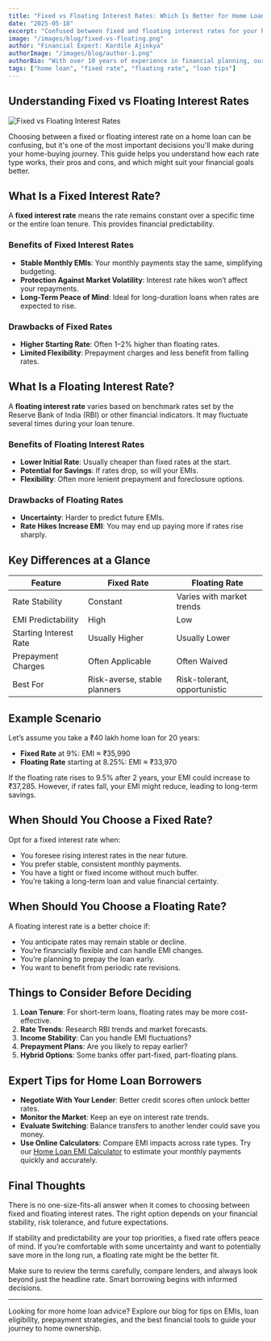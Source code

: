 ```yaml
---
title: "Fixed vs Floating Interest Rates: Which Is Better for Home Loans?"
date: "2025-05-18"
excerpt: "Confused between fixed and floating interest rates for your home loan? This detailed guide compares both options to help you make the best financial decision."
image: "/images/blog/fixed-vs-floating.png"
author: "Financial Expert: Kardile Ajinkya"
authorImage: "/images/blog/author-1.png"
authorBio: "With over 10 years of experience in financial planning, our expert has helped thousands navigate complex loan scenarios."
tags: ["home loan", "fixed rate", "floating rate", "loan tips"]
---
```


## Understanding Fixed vs Floating Interest Rates

![Fixed vs Floating Interest Rates](/images/blog/fixed-vs-floating.png)

Choosing between a fixed or floating interest rate on a home loan can be confusing, but it's one of the most important decisions you'll make during your home-buying journey. This guide helps you understand how each rate type works, their pros and cons, and which might suit your financial goals better.

## What Is a Fixed Interest Rate?

A **fixed interest rate** means the rate remains constant over a specific time or the entire loan tenure. This provides financial predictability.

### Benefits of Fixed Interest Rates

* **Stable Monthly EMIs**: Your monthly payments stay the same, simplifying budgeting.
* **Protection Against Market Volatility**: Interest rate hikes won’t affect your repayments.
* **Long-Term Peace of Mind**: Ideal for long-duration loans when rates are expected to rise.

### Drawbacks of Fixed Rates

* **Higher Starting Rate**: Often 1–2% higher than floating rates.
* **Limited Flexibility**: Prepayment charges and less benefit from falling rates.

## What Is a Floating Interest Rate?

A **floating interest rate** varies based on benchmark rates set by the Reserve Bank of India (RBI) or other financial indicators. It may fluctuate several times during your loan tenure.

### Benefits of Floating Interest Rates

* **Lower Initial Rate**: Usually cheaper than fixed rates at the start.
* **Potential for Savings**: If rates drop, so will your EMIs.
* **Flexibility**: Often more lenient prepayment and foreclosure options.

### Drawbacks of Floating Rates

* **Uncertainty**: Harder to predict future EMIs.
* **Rate Hikes Increase EMI**: You may end up paying more if rates rise sharply.

## Key Differences at a Glance

| Feature                | Fixed Rate                   | Floating Rate                |
| ---------------------- | ---------------------------- | ---------------------------- |
| Rate Stability         | Constant                     | Varies with market trends    |
| EMI Predictability     | High                         | Low                          |
| Starting Interest Rate | Usually Higher               | Usually Lower                |
| Prepayment Charges     | Often Applicable             | Often Waived                 |
| Best For               | Risk-averse, stable planners | Risk-tolerant, opportunistic |

## Example Scenario

Let’s assume you take a ₹40 lakh home loan for 20 years:

* **Fixed Rate** at 9%: EMI ≈ ₹35,990
* **Floating Rate** starting at 8.25%: EMI ≈ ₹33,970

If the floating rate rises to 9.5% after 2 years, your EMI could increase to ₹37,285. However, if rates fall, your EMI might reduce, leading to long-term savings.

## When Should You Choose a Fixed Rate?

Opt for a fixed interest rate when:

* You foresee rising interest rates in the near future.
* You prefer stable, consistent monthly payments.
* You have a tight or fixed income without much buffer.
* You’re taking a long-term loan and value financial certainty.

## When Should You Choose a Floating Rate?

A floating interest rate is a better choice if:

* You anticipate rates may remain stable or decline.
* You’re financially flexible and can handle EMI changes.
* You’re planning to prepay the loan early.
* You want to benefit from periodic rate revisions.

## Things to Consider Before Deciding

1. **Loan Tenure**: For short-term loans, floating rates may be more cost-effective.
2. **Rate Trends**: Research RBI trends and market forecasts.
3. **Income Stability**: Can you handle EMI fluctuations?
4. **Prepayment Plans**: Are you likely to repay earlier?
5. **Hybrid Options**: Some banks offer part-fixed, part-floating plans.

## Expert Tips for Home Loan Borrowers

* **Negotiate With Your Lender**: Better credit scores often unlock better rates.
* **Monitor the Market**: Keep an eye on interest rate trends.
* **Evaluate Switching**: Balance transfers to another lender could save you money.
* **Use Online Calculators**: Compare EMI impacts across rate types. Try our [Home Loan EMI Calculator](/tools/emi-calculator) to estimate your monthly payments quickly and accurately.

## Final Thoughts

There is no one-size-fits-all answer when it comes to choosing between fixed and floating interest rates. The right option depends on your financial stability, risk tolerance, and future expectations.

If stability and predictability are your top priorities, a fixed rate offers peace of mind. If you’re comfortable with some uncertainty and want to potentially save more in the long run, a floating rate might be the better fit.

Make sure to review the terms carefully, compare lenders, and always look beyond just the headline rate. Smart borrowing begins with informed decisions.

---

Looking for more home loan advice? Explore our blog for tips on EMIs, loan eligibility, prepayment strategies, and the best financial tools to guide your journey to home ownership.
